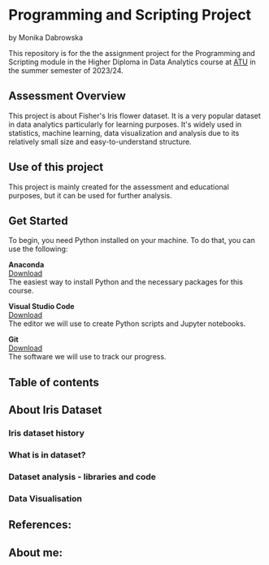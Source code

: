 # Programming and Scripting Project 

by Monika Dabrowska

This repository is for the the assignment project for the Programming and Scripting module in the Higher Diploma in Data Analytics course at [ATU](https://www.atu.ie/) in the summer semester of 2023/24.


## Assessment Overview

This project is about Fisher's Iris flower dataset. 
It is a very popular dataset in data analytics particularly for learning purposes.
It's widely used in statistics, machine learning, data visualization and analysis due to its relatively small size and easy-to-understand structure.

## Use of this project 

This project is mainly created for the assessment and educational purposes, but it can be used for further analysis. 

## Get Started

To begin, you need Python installed on your machine. To do that, you can use the following: 

**Anaconda** \
[Download](https://www.anaconda.com/download) \
The easiest way to install Python and the necessary packages for this course.

**Visual Studio Code** \
[Download](https://code.visualstudio.com) \
The editor we will use to create Python scripts and Jupyter notebooks. 

**Git** \
[Download](https://git-scm.com) \
The software we will use to track our progress.



## Table of contents


## About Iris Dataset

### Iris dataset history

### What is in dataset?

### Dataset analysis - libraries and code

### Data Visualisation 


## References:

## About me: 